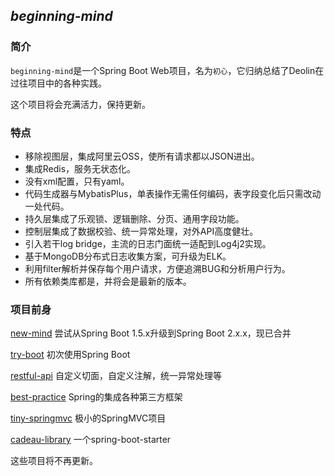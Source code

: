 ## *beginning-mind*

### 简介

`beginning-mind`是一个Spring Boot Web项目，名为`初心`，它归纳总结了Deolin在过往项目中的各种实践。

这个项目将会充满活力，保持更新。



### 特点

- 移除视图层，集成阿里云OSS，使所有请求都以JSON进出。
- 集成Redis，服务无状态化。
- 没有xml配置，只有yaml。
- 代码生成器与MybatisPlus，单表操作无需任何编码，表字段变化后只需改动一处代码。
- 持久层集成了乐观锁、逻辑删除、分页、通用字段功能。
- 控制层集成了数据校验、统一异常处理，对外API高度健壮。
- 引入若干log bridge，主流的日志门面统一适配到Log4j2实现。
- 基于MongoDB分布式日志收集方案，可升级为ELK。
- 利用filter解析并保存每个用户请求，方便追溯BUG和分析用户行为。
- 所有依赖类库都是，并将会是最新的版本。



### 项目前身

[new-mind](https://github.com/spldeolin/new-mind) 尝试从Spring Boot 1.5.x升级到Spring Boot 2.x.x，现已合并

[try-boot](https://github.com/spldeolin/try-boot) 初次使用Spring Boot	

[restful-api](https://github.com/spldeolin/restful-api) 自定义切面，自定义注解，统一异常处理等

[best-practice](https://github.com/spldeolin/best-practice) Spring的集成各种第三方框架

[tiny-springmvc](https://github.com/spldeolin/tiny-springmvc) 极小的SpringMVC项目

[cadeau-library](https://github.com/spldeolin/cadeau-libray) 一个spring-boot-starter

这些项目将不再更新。